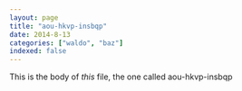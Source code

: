 ```yaml
---
layout: page
title: "aou-hkvp-insbqp"
date: 2014-8-13
categories: ["waldo", "baz"]
indexed: false
---
```

This is the body of _this_ file, the one called aou-hkvp-insbqp
